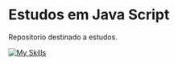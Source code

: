 # Estudos em Java Script

Repositorio destinado a estudos.

[![My Skills](https://skillicons.dev/icons?i=js)](https://skillicons.dev)

